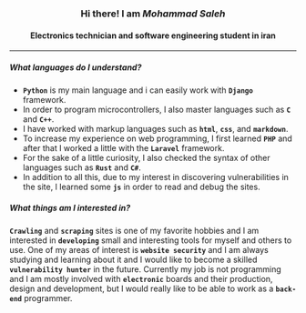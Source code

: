 <h3 align="center">Hi there! I am <i>Mohammad Saleh</i></h3>

<h4 align="center"> Electronics technician and software engineering student in iran </h4>

<hr>

<h5> What languages do I understand? </h5>
<div align="left">

- **`Python`** is my main language and i can easily work with **`Django`** framework.<br>
- In order to program microcontrollers, I also master languages such as **`C`** and **`C++`**.<br>
- I have worked with markup languages such as **`html`**, **`css`**, and **`markdown`**.<br>
- To increase my experience on web programming, I first learned **`PHP`** and after that I worked a little with the **`Laravel`** framework.<br>
- For the sake of a little curiosity, I also checked the syntax of other languages ​​such as **`Rust`** and **`C#`**.<br>
- In addition to all this, due to my interest in discovering vulnerabilities in the site, I learned some **`js`** in order to read and debug the sites.

</div>

<h5> What things am I interested in? </h5>

<div align="left">

**`Crawling`** and **`scraping`** sites is one of my favorite hobbies and I am interested in **`developing`** small and interesting tools for myself and others to use. One of my areas of interest is **`website security`** and I am always studying and learning about it and I would like to become a skilled **`vulnerability hunter`** in the future. Currently my job is not programming and I am mostly involved with **`electronic`** boards and their production, design and development, but I would really like to be able to work as a **`back-end`** programmer.

</div>
